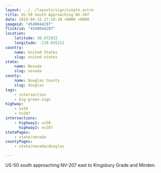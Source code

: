 ```yaml
---
layout: ../../layouts/sign/single.astro
title: US-50 South Approaching NV-207
date: 2010-04-15 17:18:10 +0000 +0000
imageid: "4540044297"
flickrid: "4540044297"
location:
    latitude: 38.972922
    longitude: -119.935212
country:
    name: United States
    slug: united-states
state:
    name: Nevada
    slug: nevada
county:
    name: Douglas County
    slug: douglas
tags:
    - intersection
    - big-green-sign
highway:
    - us50
    - nv207
intersections:
    - highway1: us50
      highway2: nv207
statePages:
    - state/nevada
countyPages:
    - state/nevada/douglas

---
```

US-50 south approaching NV-207 east to Kingsbury Grade and Minden.